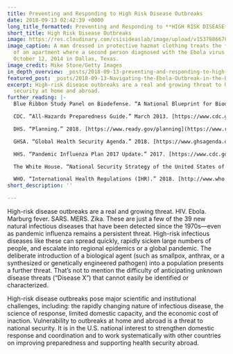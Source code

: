 ```yaml
---
title: Preventing and Responding to High Risk Disease Outbreaks
date: 2018-09-13 02:42:39 +0000
long_title_formatted: Preventing and Responding to **HIGH RISK DISEASE** **OUTBREAKS**
short_title: High Risk Disease Outbreaks
image: https://res.cloudinary.com/csisideaslab/image/upload/v1537886678/health-commission/High-Risk-Disease-Outbreaks.jpg
image_caption: A man dressed in protective hazmat clothing treats the front porch
  of an apartment where a second person diagnosed with the Ebola virus resides on
  October 12, 2014 in Dallas, Texas.
image_credit: Mike Stone/Getty Images
in_depth_overview: _posts/2018-09-13-preventing-and-responding-to-high-risk-disease-outbreaks.md
featured_post: _posts/2018-09-13-Navigating-the-Ebola-Outbreak-in-the-Democratic-Republic-of-the-Congo.md
excerpt: High-risk disease outbreaks are a real and growing threat to U.S. national
  security at home and abroad.
further_reading: |-
  Blue Ribbon Study Panel on Biodefense. “A National Blueprint for Biodefense: Leadership and Major Reform Needed to Optimize Efforts.” October 2015. [http://www.biodefensestudy.org/a-national-blueprint-for-biodefense](http://www.biodefensestudy.org/a-national-blueprint-for-biodefense. "http://www.biodefensestudy.org/a-national-blueprint-for-biodefense.")

  CDC. “All-Hazards Preparedness Guide.” March 2013. [https://www.cdc.gov/phpr/documents/AHPG_FINAL_March_2013.pdf](https://www.cdc.gov/phpr/documents/AHPG_FINAL_March_2013.pdf. "https://www.cdc.gov/phpr/documents/AHPG_FINAL_March_2013.pdf.")

  DHS. “Planning.” 2018. [https://www.ready.gov/planning](https://www.ready.gov/planning. "https://www.ready.gov/planning.")

  GHSA. “Global Health Security Agenda.” 2018. [https://www.ghsagenda.org/home](https://www.ghsagenda.org/home. "https://www.ghsagenda.org/home.")

  HHS. “Pandemic Influenza Plan 2017 Update.” 2017. [https://www.cdc.gov/flu/pandemic-resources/pdf/pan-flu-report-2017v2.pdf](https://www.cdc.gov/flu/pandemic-resources/pdf/pan-flu-report-2017v2.pdf. "https://www.cdc.gov/flu/pandemic-resources/pdf/pan-flu-report-2017v2.pdf.")

  The White House. “National Security Strategy of the United States of America.” December 2017. [https://www.whitehouse.gov/wp-content/uploads/2017/12/NSS-Final-12-18-2017-0905.pdf](https://www.whitehouse.gov/wp-content/uploads/2017/12/NSS-Final-12-18-2017-0905.pdf. "https://www.whitehouse.gov/wp-content/uploads/2017/12/NSS-Final-12-18-2017-0905.pdf.")

  WHO. “International Health Regulations (IHR).” 2018. [http://www.who.int/topics/international_health_regulations/en/](http://www.who.int/topics/international_health_regulations/en/. "http://www.who.int/topics/international_health_regulations/en/.")
short_description: ''

---
```

High-risk disease outbreaks are a real and growing threat. HIV. Ebola. Marburg fever. SARS. MERS. Zika. These are just a few of the 39 new natural infectious diseases that have been detected since the 1970s—even as pandemic influenza remains a persistent threat. High-risk infectious diseases like these can spread quickly, rapidly sicken large numbers of people, and escalate into regional epidemics or a global pandemic. The deliberate introduction of a biological agent (such as smallpox, anthrax, or a synthesized or genetically engineered pathogen) into a population presents a further threat. That’s not to mention the difficulty of anticipating unknown disease threats (“Disease X”) that cannot easily be identified or characterized.

High-risk disease outbreaks pose major scientific and institutional challenges, including: the rapidly changing nature of infectious disease, the science of response, limited domestic capacity, and the economic cost of inaction. Vulnerability to outbreaks at home and abroad is a threat to national security. It is in the U.S. national interest to strengthen domestic response and coordination and to work systematically with other countries on improving preparedness and supporting health security abroad.